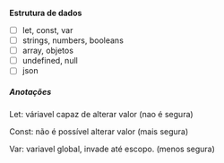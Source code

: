 **Estrutura de dados**

* [ ]  let, const, var
* [ ]  strings, numbers, booleans
* [ ]  array, objetos
* [ ]  undefined, null
* [ ]  json

##### Anotações

Let: váriavel capaz de alterar valor (nao é segura)

Const: não é possível alterar valor (mais segura)

Var: variavel global, invade até escopo. (menos segura)
